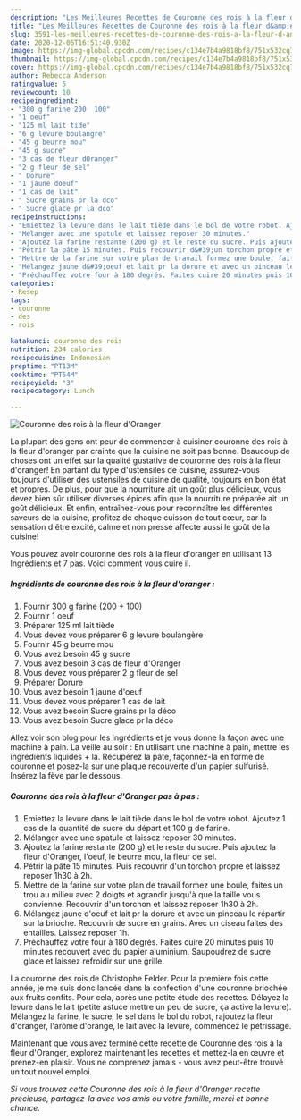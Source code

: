 ```yaml
---
description: "Les Meilleures Recettes de Couronne des rois à la fleur d&amp;#39;Oranger"
title: "Les Meilleures Recettes de Couronne des rois à la fleur d&amp;#39;Oranger"
slug: 3591-les-meilleures-recettes-de-couronne-des-rois-a-la-fleur-d-and-39-oranger
date: 2020-12-06T16:51:40.930Z
image: https://img-global.cpcdn.com/recipes/c134e7b4a9818bf8/751x532cq70/couronne-des-rois-a-la-fleur-doranger-photo-principale-de-la-recette.jpg
thumbnail: https://img-global.cpcdn.com/recipes/c134e7b4a9818bf8/751x532cq70/couronne-des-rois-a-la-fleur-doranger-photo-principale-de-la-recette.jpg
cover: https://img-global.cpcdn.com/recipes/c134e7b4a9818bf8/751x532cq70/couronne-des-rois-a-la-fleur-doranger-photo-principale-de-la-recette.jpg
author: Rebecca Anderson
ratingvalue: 5
reviewcount: 10
recipeingredient:
- "300 g farine 200  100"
- "1 oeuf"
- "125 ml lait tide"
- "6 g levure boulangre"
- "45 g beurre mou"
- "45 g sucre"
- "3 cas de fleur dOranger"
- "2 g fleur de sel"
- " Dorure"
- "1 jaune doeuf"
- "1 cas de lait"
- " Sucre grains pr la dco"
- " Sucre glace pr la dco"
recipeinstructions:
- "Emiettez la levure dans le lait tiède dans le bol de votre robot. Ajoutez 1 cas de la quantité de sucre du départ et 100 g de farine."
- "Mélanger avec une spatule et laissez reposer 30 minutes."
- "Ajoutez la farine restante (200 g) et le reste du sucre. Puis ajoutez la fleur d&#39;Oranger, l&#39;oeuf, le beurre mou, la fleur de sel."
- "Pétrir la pâte 15 minutes. Puis recouvrir d&#39;un torchon propre et laissez reposer 1h30 à 2h."
- "Mettre de la farine sur votre plan de travail formez une boule, faites un trou au milieu avec 2 doigts et agrandir jusqu&#39;à que la taille vous convienne. Recouvrir d&#39;un torchon et laissez reposer 1h30 à 2h."
- "Mélangez jaune d&#39;oeuf et lait pr la dorure et avec un pinceau le répartir sur la brioche. Recouvrir de sucre en grains. Avec un ciseau faites des entailles. Laissez reposer 1h."
- "Préchauffez votre four à 180 degrés. Faites cuire 20 minutes puis 10 minutes recouvert avec du papier aluminium. Saupoudrez de sucre glace et laissez refroidir sur une grille."
categories:
- Resep
tags:
- couronne
- des
- rois

katakunci: couronne des rois 
nutrition: 234 calories
recipecuisine: Indonesian
preptime: "PT13M"
cooktime: "PT54M"
recipeyield: "3"
recipecategory: Lunch

---
```



![Couronne des rois à la fleur d&#39;Oranger](https://img-global.cpcdn.com/recipes/c134e7b4a9818bf8/751x532cq70/couronne-des-rois-a-la-fleur-doranger-photo-principale-de-la-recette.jpg)

La plupart des gens ont peur de commencer à cuisiner couronne des rois à la fleur d&#39;oranger par crainte que la cuisine ne soit pas bonne. Beaucoup de choses ont un effet sur la qualité gustative de couronne des rois à la fleur d&#39;oranger! En partant du type d'ustensiles de cuisine, assurez-vous toujours d'utiliser des ustensiles de cuisine de qualité, toujours en bon état et propres. De plus, pour que la nourriture ait un goût plus délicieux, vous devez bien sûr utiliser diverses épices afin que la nourriture préparée ait un goût délicieux. Et enfin, entraînez-vous pour reconnaître les différentes saveurs de la cuisine, profitez de chaque cuisson de tout cœur, car la sensation d'être excité, calme et non pressé affecte aussi le goût de la cuisine!

<!--inarticleads1-->

Vous pouvez avoir couronne des rois à la fleur d&#39;oranger en utilisant 13 Ingrédients et 7 pas. Voici comment vous cuire il.

##### Ingrédients de couronne des rois à la fleur d&#39;oranger :

1. Fournir 300 g farine (200 + 100)
1. Fournir 1 oeuf
1. Préparer 125 ml lait tiède
1. Vous devez vous préparer 6 g levure boulangère
1. Fournir 45 g beurre mou
1. Vous avez besoin 45 g sucre
1. Vous avez besoin 3 cas de fleur d&#39;Oranger
1. Vous devez vous préparer 2 g fleur de sel
1. Préparer  Dorure
1. Vous avez besoin 1 jaune d&#39;oeuf
1. Vous devez vous préparer 1 cas de lait
1. Vous avez besoin  Sucre grains pr la déco
1. Vous avez besoin  Sucre glace pr la déco


Allez voir son blog pour les ingrédients et je vous donne la façon avec une machine à pain. La veille au soir : En utilisant une machine à pain, mettre les ingrédients liquides + la. Récupérez la pâte, façonnez-la en forme de couronne et posez-la sur une plaque recouverte d&#39;un papier sulfurisé. Insérez la fève par le dessous. 

<!--inarticleads2-->

##### Couronne des rois à la fleur d&#39;Oranger pas à pas :

1. Emiettez la levure dans le lait tiède dans le bol de votre robot. Ajoutez 1 cas de la quantité de sucre du départ et 100 g de farine.
1. Mélanger avec une spatule et laissez reposer 30 minutes.
1. Ajoutez la farine restante (200 g) et le reste du sucre. Puis ajoutez la fleur d&#39;Oranger, l&#39;oeuf, le beurre mou, la fleur de sel.
1. Pétrir la pâte 15 minutes. Puis recouvrir d&#39;un torchon propre et laissez reposer 1h30 à 2h.
1. Mettre de la farine sur votre plan de travail formez une boule, faites un trou au milieu avec 2 doigts et agrandir jusqu&#39;à que la taille vous convienne. Recouvrir d&#39;un torchon et laissez reposer 1h30 à 2h.
1. Mélangez jaune d&#39;oeuf et lait pr la dorure et avec un pinceau le répartir sur la brioche. Recouvrir de sucre en grains. Avec un ciseau faites des entailles. Laissez reposer 1h.
1. Préchauffez votre four à 180 degrés. Faites cuire 20 minutes puis 10 minutes recouvert avec du papier aluminium. Saupoudrez de sucre glace et laissez refroidir sur une grille.


La couronne des rois de Christophe Felder. Pour la première fois cette année, je me suis donc lancée dans la confection d&#39;une couronne briochée aux fruits confits. Pour cela, après une petite étude des recettes. Délayez la levure dans le lait (petite astuce mettre un peu de sucre, ça active la levure). Mélangez la farine, le sucre, le sel dans le bol du robot, rajoutez la fleur d&#39;oranger, l&#39;arôme d&#39;orange, le lait avec la levure, commencez le pétrissage. 

<!--inarticleads1-->

<p>
Maintenant que vous avez terminé cette recette de Couronne des rois à la fleur d&#39;Oranger, explorez maintenant les recettes et mettez-la en œuvre et prenez-en plaisir. Vous ne comprenez jamais - vous avez peut-être trouvé un tout nouvel emploi.
</p>

<p>
<i>Si vous trouvez cette Couronne des rois à la fleur d&#39;Oranger recette précieuse, partagez-la avec vos amis ou votre famille, merci et bonne chance.</i>
</p>
